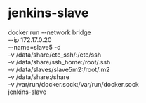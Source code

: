 # jenkins-slave

docker run --network bridge \
--ip 172.17.0.20 \
--name=slave5 -d \
-v /data/share/etc_ssh/:/etc/ssh \
-v /data/share/ssh_home:/root/.ssh \
-v /data/slaves/slave5m2:/root/.m2 \
-v /data/share:/share \
-v /var/run/docker.sock:/var/run/docker.sock \
jenkins-slave
